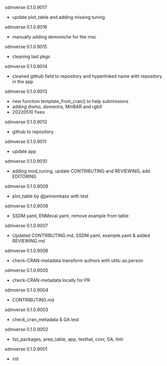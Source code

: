 sdmverse 0.1.0.9017

- update plot_table and adding missing tuning

sdmverse 0.1.0.9016

- manually adding demoniche for the msc

sdmverse 0.1.0.9015

- cleaning last pkgs

sdmverse 0.1.0.9014

-   cleaned github field to repository and hyperlinked name with repository in the app

sdmverse 0.1.0.9013

-   new function template_from_cran() to help submissions
-   adding dismo, dsmextra, MinBAR and rgbif
-   20220510 fixes


sdmverse 0.1.0.9012

-   github to repository

sdmverse 0.1.0.9011

-   update app

sdmverse 0.1.0.9010

-   adding mod_tuning, update CONTRIBUTING and REVIEWING, add EDITORING

sdmverse 0.1.0.9009

-   plot_table by @jamiemkass with test

sdmverse 0.1.0.9008

-   SSDM.yaml, ENMeval.yaml, remove example from table

sdmverse 0.1.0.9007

-   Updated CONTRIBUTING.md, SSDM.yaml, example.yaml & added REVIEWING.md

sdmverse 0.1.0.9006

-   check-CRAN-metadata transform authors with utils::as.person

sdmverse 0.1.0.9005

-   check-CRAN-metadata locally for PR

sdmverse 0.1.0.9004

-   CONTRIBUTING.md

sdmverse 0.1.0.9003

-   check_cran_metadata & GA test

sdmverse 0.1.0.9002

-   list_packages, prep_table, app, testhat, covr, GA, lintr

sdmverse 0.1.0.9001

-   init
